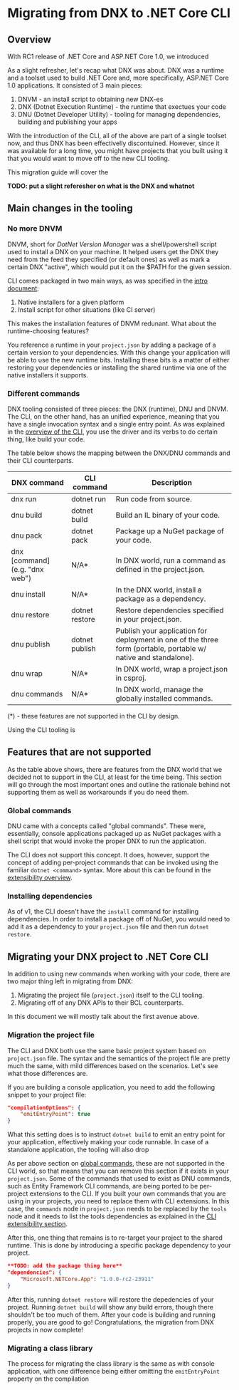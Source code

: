 # Migrating from DNX to .NET Core CLI

## Overview
With RC1 release of .NET Core and ASP.NET Core 1.0, we introduced

As a slight refresher, let's recap what DNX was about. DNX was a runtime and a toolset used to build .NET Core and, 
more specifically, ASP.NET Core 1.0 applications. It consisted of 3 main pieces:

1. DNVM - an install script to obtaining new DNX-es
2. DNX (Dotnet Execution Runtime) - the runtime that exectues your code
3. DNU (Dotnet Developer Utility) - tooling for managing dependencies, building and publishing your apps

With the introduction of the CLI, all of the above are part of a single toolset now, and thus DNX has been 
effectivelly discontuined. However, since it was available for a long time, you might have projects that you 
built using it that you would want to move off to the new CLI tooling. 

This migration guide will cover the 

**TODO: put a slight referesher on what is the DNX and whatnot**

## Main changes in the tooling

### No more DNVM
DNVM, short for *DotNet Version Manager* was a shell/powershell script used to install a DNX on your machine. It helped
users get the DNX they need from the feed they specified (or default ones) as well as mark a certain DNX "active", which 
would put it on the $PATH for the given session.

CLI comes packaged in two main ways, as was specified in the [intro document](overview.md):

1. Native installers for a given platform
2. Install script for other situations (like CI server)

This makes the installation features of DNVM redunant. What about the runtime-choosing features?

You reference a runtime in your `project.json` by adding a package of a certain version to your dependencies. With this change
your application will be able to use the new runtime bits. Installing these bits is a matter of either restoring your dependencies
or installing the shared runtime via one of the native installers it supports. 

### Different commands
DNX tooling consisted of three pieces: the DNX (runtime), DNU and DNVM. The CLI, on the other hand, has an unified experience, 
meaning that you have a single invocation syntax and a single entry point. As was explained in the [overview of the CLI](overview.md), 
you use the driver and its verbs to do certain thing, like build your code. 

The table below shows the mapping between the DNX/DNU commands and their CLI counterparts.


| DNX command                    	| CLI command    	| Description                                                                                                     	|
|--------------------------------	|----------------	|-----------------------------------------------------------------------------------------------------------------	|
| dnx run                        	| dotnet run     	| Run code from source.                                                                                           	|
| dnu build                      	| dotnet build   	| Build an IL binary of your code.                                                                                	|
| dnu pack                       	| dotnet pack    	| Package up a NuGet package of your code.                                                                        	|
| dnx [command] (e.g. "dnx web") 	| N/A\*          	| In DNX world, run a command as defined in the project.json.                                                     	|
| dnu install                    	| N/A\*          	| In the DNX world, install a package as a dependency.                                                            	|
| dnu restore                    	| dotnet restore 	| Restore dependencies specified in your project.json.                                                            	|
| dnu publish                    	| dotnet publish 	| Publish your application for deployment in one of the three form (portable, portable w/ native and standalone). 	|
| dnu wrap                       	| N/A\*          	| In DNX world, wrap a project.json in csproj.                                                                    	|
| dnu commands                   	| N/A\*          	| In DNX world, manage the globally installed commands.                                                           	|

(\*) - these features are not supported in the CLI by design. 

Using the CLI tooling is 

## Features that are not supported
As the table above shows, there are features from the DNX world that we decided not to support in the CLI, at least for 
the time being. This section will go through the most important ones and outline the rationale behind not supporting 
them as well as workarounds if you do need them.

### Global commands
DNU came with a concepts called "global commands". These were, essentially, console applications packaged up as NuGet 
packages with a shell script that would invoke the proper DNX to run the application. 

The CLI does not support this concept. It does, however, support the concept of adding per-project commands that can be 
invoked using the familiar `dotnet <command>` syntax. More about this can be found in the [extensibility overview](overview.md#extensibility). 

### Installing dependencies
As of v1, the CLI doesn't have the `install` command for installing dependencies. In order to install a package off of NuGet, you would 
need to add it as a dependency to your `project.json` file and then run `dotnet restore`. 

## Migrating your DNX project to .NET Core CLI
In addition to using new commands when working with your code, there are two major thing left in migrating from DNX:

1. Migrating the project file (`project.json`) itself to the CLI tooling.
2. Migrating off of any DNX APIs to their BCL counterparts. 

In this document we will mostly talk about the first avenue above. 

### Migration the project file
The CLI and DNX both use the same basic project system based on `project.json` file. The syntax and the semantics of the 
project file are pretty much the same, with mild differences based on the scenarios. Let's see what those differences are. 

If you are building a console application, you need to add the following snippet to your project file:

```json
"compilationOptions": {
    "emitEntryPoint": true
}
```
What this setting does is to instruct `dotnet build` to emit an entry point for your application, effectively making 
your code runnable. In case of a standalone application, the tooling will also drop 

As per above section on [global commands](#global-commands), these are not supported in the CLI world, so that means 
that you can remove this section if it exists in your `project.json`. Some of the commands that used to exist as DNU 
commands, such as Entity Framework CLI commands, are being ported to be per-project extensions to the CLI. If you built 
your own commands that you are using in your projects, you need to replace them with CLI extensions. In this case, the 
`commands` node in `project.json` needs to be replaced by the `tools` node and it needs to list the tools dependencies 
as explained in the [CLI extensibility section](overview.md#extensibility). 

After this, one thing that remains is to re-target your project to the shared runtime. This is done by introducing a
specific package dependency to your project.
```json
**TODO: add the package thing here**
"dependencies": {
    "Microsoft.NETCore.App": "1.0.0-rc2-23911"
}
```
After this, running `dotnet restore` will restore the depedencies of your project. Running `dotnet build` will show 
any build errors, though there shouldn't be too much of them. After your code is building and running properly, you 
are good to go! Congratulations, the migration from DNX projects in now complete!

### Migrating a class library
The process for migrating the class library is the same as with console application, with one difference being either 
omitting the `emitEntryPoint` property on the compilation 

